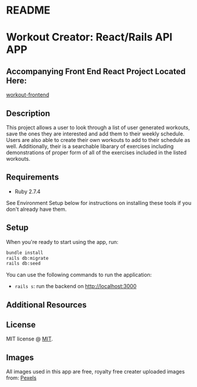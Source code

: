 # README

# Workout Creator: React/Rails API APP

## Accompanying Front End React Project Located Here:
[workout-frontend](https://github.com/storynickolas/Workout-Plan-Creator)


## Description

This project allows a user to look through a list of user generated workouts, save the ones they are interested and add them to their weekly schedule.  Users are also able to create their own workouts to add to their schedule as well.  Additionally, their is a searchable libarary of exercises including demonstrations of proper form of all of the exercises included in the listed workouts.

## Requirements

- Ruby 2.7.4

See Environment Setup below for instructions on installing these tools if you
don't already have them.

## Setup

When you're ready to start using the app, run:

```sh
bundle install
rails db:migrate
rails db:seed
```

You can use the following commands to run the application:

- `rails s`: run the backend on [http://localhost:3000](http://localhost:3000)


## Additional Resources

## License

MIT license @ [MIT](https://github.com/facebook/react/blob/main/LICENSE).

## Images

All images used in this app are free, royalty free creater uploaded images from: [Pexels](https://www.pexels.com/)